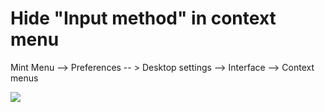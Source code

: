# Hide "Input method" in context menu

Mint Menu --> Preferences -- > Desktop settings --> Interface --> Context menus

[![](https://sites.google.com/site/xiangyangsite/_/rsrc/1373056948173/home/technical-tips/linux-unix/linux-mint-tips/hide-input-method-in-context-menu/Screenshot-Desktop%20Settings.png)](https://sites.google.com/site/xiangyangsite/home/technical-tips/linux-unix/linux-mint-tips/hide-input-method-in-context-menu/Screenshot-Desktop%20Settings.png?attredirects=0)
